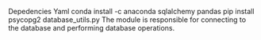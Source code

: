
Depedencies
Yaml
conda install -c anaconda sqlalchemy
pandas
pip install psycopg2
database_utils.py
The module is responsible for connecting to the database and performing database operations.